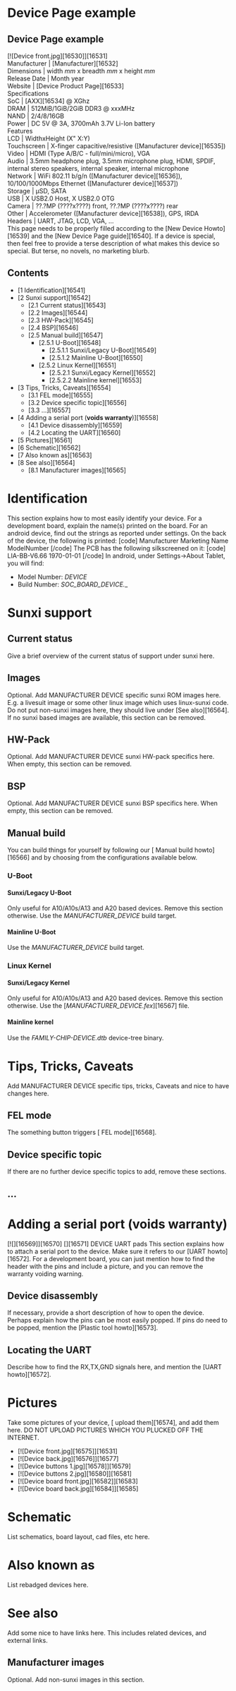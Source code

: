 # Device Page example
Device Page example  
---  
[![Device front.jpg][16530]][16531]  
Manufacturer |  [Manufacturer][16532]  
Dimensions |  width _mm_ x breadth _mm_ x height _mm_  
Release Date |  Month year  
Website |  [Device Product Page][16533]  
Specifications   
SoC |  [AXX][16534] @ XGhz   
DRAM |  512MiB/1GiB/2GiB DDR3 @ xxxMHz   
NAND |  2/4/8/16GB   
Power |  DC 5V @ 3A, 3700mAh 3.7V Li-Ion battery   
Features   
LCD |  WidthxHeight (X" X:Y)   
Touchscreen |  X-finger capacitive/resistive ([Manufacturer device][16535])   
Video |  HDMI (Type A/B/C - full/mini/micro), VGA   
Audio |  3.5mm headphone plug, 3.5mm microphone plug, HDMI, SPDIF, internal stereo speakers, internal speaker, internal microphone   
Network |  WiFi 802.11 b/g/n ([Manufacturer device][16536]), 10/100/1000Mbps Ethernet ([Manufacturer device][16537])   
Storage |  µSD, SATA   
USB |  X USB2.0 Host, X USB2.0 OTG   
Camera |  ??.?MP (????x????) front, ??.?MP (????x????) rear   
Other |  Accelerometer ([Manufacturer device][16538]), GPS, IRDA   
Headers |  UART, JTAG, LCD, VGA, ...   
This page needs to be properly filled according to the [New Device Howto][16539] and the [New Device Page guide][16540].
If a device is special, then feel free to provide a terse description of what makes this device so special. But terse, no novels, no marketing blurb.
## Contents
  * [1 Identification][16541]
  * [2 Sunxi support][16542]
    * [2.1 Current status][16543]
    * [2.2 Images][16544]
    * [2.3 HW-Pack][16545]
    * [2.4 BSP][16546]
    * [2.5 Manual build][16547]
      * [2.5.1 U-Boot][16548]
        * [2.5.1.1 Sunxi/Legacy U-Boot][16549]
        * [2.5.1.2 Mainline U-Boot][16550]
      * [2.5.2 Linux Kernel][16551]
        * [2.5.2.1 Sunxi/Legacy Kernel][16552]
        * [2.5.2.2 Mainline kernel][16553]
  * [3 Tips, Tricks, Caveats][16554]
    * [3.1 FEL mode][16555]
    * [3.2 Device specific topic][16556]
    * [3.3 ...][16557]
  * [4 Adding a serial port (**voids warranty**)][16558]
    * [4.1 Device disassembly][16559]
    * [4.2 Locating the UART][16560]
  * [5 Pictures][16561]
  * [6 Schematic][16562]
  * [7 Also known as][16563]
  * [8 See also][16564]
    * [8.1 Manufacturer images][16565]

# Identification
This section explains how to most easily identify your device. For a development board, explain the name(s) printed on the board. For an android device, find out the strings as reported under settings.
On the back of the device, the following is printed: 
[code] 
    Manufacturer Marketing Name
    ModelNumber
[/code]
The PCB has the following silkscreened on it: 
[code] 
    LIA-BB-V6.66
    1970-01-01
[/code]
In android, under Settings->About Tablet, you will find: 
  * Model Number: _DEVICE_
  * Build Number: _SOC_BOARD_DEVICE_*.*_

# Sunxi support
## Current status
Give a brief overview of the current status of support under sunxi here.
## Images
Optional. Add MANUFACTURER DEVICE specific sunxi ROM images here. E.g. a livesuit image or some other linux image which uses linux-sunxi code. Do not put non-sunxi images here, they should live under [See also][16564]. If no sunxi based images are available, this section can be removed.
## HW-Pack
Optional. Add MANUFACTURER DEVICE sunxi HW-pack specifics here. When empty, this section can be removed.
## BSP
Optional. Add MANUFACTURER DEVICE sunxi BSP specifics here. When empty, this section can be removed.
## Manual build
You can build things for yourself by following our [ Manual build howto][16566] and by choosing from the configurations available below. 
### U-Boot
#### Sunxi/Legacy U-Boot
Only useful for A10/A10s/A13 and A20 based devices. Remove this section otherwise.
Use the _MANUFACTURER_DEVICE_ build target. 
#### Mainline U-Boot
Use the _MANUFACTURER_DEVICE_ build target. 
### Linux Kernel
#### Sunxi/Legacy Kernel
Only useful for A10/A10s/A13 and A20 based devices. Remove this section otherwise.
Use the [_MANUFACTURER_DEVICE.fex_][16567] file. 
#### Mainline kernel
Use the _FAMILY-CHIP-DEVICE.dtb_ device-tree binary. 
# Tips, Tricks, Caveats
Add MANUFACTURER DEVICE specific tips, tricks, Caveats and nice to have changes here.
## FEL mode
The something button triggers [ FEL mode][16568]. 
## Device specific topic
If there are no further device specific topics to add, remove these sections.
## ...
# Adding a serial port (**voids warranty**)
[![][16569]][16570]
[][16571]
DEVICE UART pads
This section explains how to attach a serial port to the device. Make sure it refers to our [UART howto][16572]. For a development board, you can just mention how to find the header with the pins and include a picture, and you can remove the warranty voiding warning.
## Device disassembly
If necessary, provide a short description of how to open the device. Perhaps explain how the pins can be most easily popped. If pins do need to be popped, mention the [Plastic tool howto][16573].
## Locating the UART
Describe how to find the RX,TX,GND signals here, and mention the [UART howto][16572].
# Pictures
Take some pictures of your device, [ upload them][16574], and add them here. DO NOT UPLOAD PICTURES WHICH YOU PLUCKED OFF THE INTERNET.
  * [![Device front.jpg][16575]][16531]
  * [![Device back.jpg][16576]][16577]
  * [![Device buttons 1.jpg][16578]][16579]
  * [![Device buttons 2.jpg][16580]][16581]
  * [![Device board front.jpg][16582]][16583]
  * [![Device board back.jpg][16584]][16585]

# Schematic
List schematics, board layout, cad files, etc here.
# Also known as
List rebadged devices here.
# See also
Add some nice to have links here. This includes related devices, and external links.
## Manufacturer images
Optional. Add non-sunxi images in this section.
